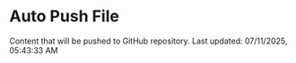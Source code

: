 # Auto Push File

Content that will be pushed to GitHub repository.
Last updated: 07/11/2025, 05:43:33 AM
